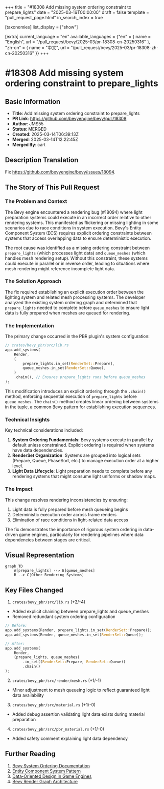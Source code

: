 +++
title = "#18308 Add missing system ordering constraint to prepare_lights"
date = "2025-03-16T00:00:00"
draft = false
template = "pull_request_page.html"
in_search_index = true

[taxonomies]
list_display = ["show"]

[extra]
current_language = "en"
available_languages = {"en" = { name = "English", url = "/pull_request/bevy/2025-03/pr-18308-en-20250316" }, "zh-cn" = { name = "中文", url = "/pull_request/bevy/2025-03/pr-18308-zh-cn-20250316" }}
+++

# #18308 Add missing system ordering constraint to prepare_lights

## Basic Information
- **Title**: Add missing system ordering constraint to prepare_lights
- **PR Link**: https://github.com/bevyengine/bevy/pull/18308
- **Author**: JMS55
- **Status**: MERGED
- **Created**: 2025-03-14T06:39:13Z
- **Merged**: 2025-03-14T12:22:45Z
- **Merged By**: cart

## Description Translation
Fix https://github.com/bevyengine/bevy/issues/18094.

## The Story of This Pull Request

### The Problem and Context
The Bevy engine encountered a rendering bug (#18094) where light preparation systems could execute in an incorrect order relative to other rendering systems. This manifested as flickering or missing lighting in some scenarios due to race conditions in system execution. Bevy's Entity Component System (ECS) requires explicit ordering constraints between systems that access overlapping data to ensure deterministic execution.

The root cause was identified as a missing ordering constraint between `prepare_lights` (which processes light data) and `queue_meshes` (which handles mesh rendering setup). Without this constraint, these systems could execute in parallel or in reverse order, leading to situations where mesh rendering might reference incomplete light data.

### The Solution Approach
The fix required establishing an explicit execution order between the lighting system and related mesh processing systems. The developer analyzed the existing system ordering graph and determined that `prepare_lights` needed to complete before `queue_meshes` to ensure light data is fully prepared when meshes are queued for rendering.

### The Implementation
The primary change occurred in the PBR plugin's system configuration:

```rust
// crates/bevy_pbr/src/lib.rs
app.add_systems(
    Render,
    (
        prepare_lights.in_set(RenderSet::Prepare),
        queue_meshes.in_set(RenderSet::Queue),
    )
    .chain(), // Ensures prepare_lights runs before queue_meshes
);
```

This modification introduces an explicit ordering through the `.chain()` method, enforcing sequential execution of `prepare_lights` before `queue_meshes`. The `chain()` method creates linear ordering between systems in the tuple, a common Bevy pattern for establishing execution sequences.

### Technical Insights
Key technical considerations included:
1. **System Ordering Fundamentals**: Bevy systems execute in parallel by default unless constrained. Explicit ordering is required when systems have data dependencies.
2. **RenderSet Organization**: Systems are grouped into logical sets (Prepare, Queue, PhaseSort, etc.) to manage execution order at a higher level.
3. **Light Data Lifecycle**: Light preparation needs to complete before any rendering systems that might consume light uniforms or shadow maps.

### The Impact
This change resolves rendering inconsistencies by ensuring:
1. Light data is fully prepared before mesh queueing begins
2. Deterministic execution order across frame renders
3. Elimination of race conditions in light-related data access

The fix demonstrates the importance of rigorous system ordering in data-driven game engines, particularly for rendering pipelines where data dependencies between stages are critical.

## Visual Representation

```mermaid
graph TD
    A[prepare_lights] --> B[queue_meshes]
    B --> C[Other Rendering Systems]
```

## Key Files Changed

1. `crates/bevy_pbr/src/lib.rs` (+2/-4)
- Added explicit chaining between prepare_lights and queue_meshes
- Removed redundant system ordering configuration

```rust
// Before:
app.add_systems(Render, prepare_lights.in_set(RenderSet::Prepare));
app.add_systems(Render, queue_meshes.in_set(RenderSet::Queue));

// After:
app.add_systems(
    Render,
    (prepare_lights, queue_meshes)
        .in_set((RenderSet::Prepare, RenderSet::Queue))
        .chain()
);
```

2. `crates/bevy_pbr/src/render/mesh.rs` (+1/-1)
- Minor adjustment to mesh queueing logic to reflect guaranteed light data availability

3. `crates/bevy_pbr/src/material.rs` (+1/-0)
- Added debug assertion validating light data exists during material preparation

4. `crates/bevy_pbr/src/pbr_material.rs` (+1/-0)
- Added safety comment explaining light data dependency

## Further Reading

1. [Bevy System Ordering Documentation](https://bevyengine.org/learn/book/next/ecs/system-order/)
2. [Entity Component System Pattern](https://en.wikipedia.org/wiki/Entity_component_system)
3. [Data-Oriented Design in Game Engines](https://www.dataorienteddesign.com/dodbook/)
4. [Bevy Render Graph Architecture](https://bevyengine.org/learn/book/next/pbr/render-graph/)